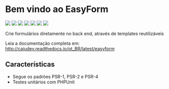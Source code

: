 Bem vindo ao EasyForm
======================

[![](https://img.shields.io/packagist/v/cajudev/easyform.svg)](https://packagist.org/packages/cajudev/easyform)
[![](https://img.shields.io/packagist/dt/cajudev/easyform.svg)](https://packagist.org/packages/cajudev/easyform)
[![](https://img.shields.io/github/license/cajudev/easyform.svg)](https://raw.githubusercontent.com/cajudev/easyform/master/LICENSE)
[![](https://img.shields.io/travis/cajudev/easyform.svg)](https://travis-ci.org/cajudev/easyform)
[![](https://coveralls.io/repos/github/cajudev/easyform/badge.svg?branch=master)](https://coveralls.io/github/cajudev/easyform)
[![](https://img.shields.io/github/issues/cajudev/easyform.svg)](https://github.com/cajudev/easyform/issues)
[![](https://img.shields.io/github/contributors/cajudev/easyform.svg)](https://github.com/cajudev/easyform/graphs/contributors)

Crie formulários diretamente no back end, através de templates reutilizáveis

Leia a documentação completa em: http://cajudev.readthedocs.io/pt_BR/latest/easyform

Características
---------------

* Segue os padrões PSR-1, PSR-2 e PSR-4
* Testes unitários com PHPUnit
